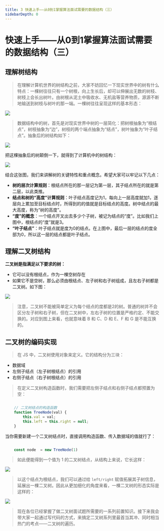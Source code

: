 ```yaml
---
title: 3 快速上手——从0到1掌握算法面试需要的数据结构（三）
sidebarDepth: 0
---
```



# 快速上手——从0到1掌握算法面试需要的数据结构（三）


##  理解树结构

> 在理解计算机世界的树结构之前，大家不妨回忆一下现实世界中的树有什么特点：一棵树往往只有一个树根，向上生长后，却可以伸展出无数的树枝、树枝上会长出树叶。由树根从泥土中吸收水、无机盐等营养物质，源源不断地输送到树枝与树叶的那一端。一棵树往往呈现这样的基本形态：

![](https://s.poetries.work/images/20210905110816.png)

> 数据结构中的树，首先是对现实世界中树的一层简化：把树根抽象为“根结点”，树枝抽象为“边”，树枝的两个端点抽象为“结点”，树叶抽象为“叶子结点”。抽象后的树结构如下：

![](https://s.poetries.work/images/20210905110830.png)

把这棵抽象后的树颠倒一下，就得到了计算机中的树结构：

![](https://s.poetries.work/images/20210905110841.png)

结合这张图，我们来讲解树的关键特性和重点概念。希望大家可以牢记以下几点：

*   **树的层次计算规则**：根结点所在的那一层记为第一层，其子结点所在的就是第二层，以此类推。
*   **结点和树的“高度”计算规则**：叶子结点高度记为1，每向上一层高度就加1，逐层向上累加至目标结点时，所得到的的值就是目标结点的高度。树中结点的最大高度，称为“树的高度”。
*   **“度”的概念**：一个结点开叉出去多少个子树，被记为结点的“度”。比如我们上图中，根结点的“度”就是3。
*   **“叶子结点”**：叶子结点就是度为0的结点。在上图中，最后一层的结点的度全部为0，所以这一层的结点都是叶子结点。

##  理解二叉树结构

**二叉树是指满足以下要求的树：**

*   它可以没有根结点，作为一棵空树存在
*   如果它不是空树，那么必须由根结点、左子树和右子树组成，且左右子树都是二叉树。如下图：

![](https://s.poetries.work/images/20210905110850.png)

> 注意，二叉树不能被简单定义为每个结点的度都是2的树。普通的树并不会区分左子树和右子树，但在二叉树中，左右子树的位置是严格约定、不能交换的。对应到图上来看，也就意味着 B 和 C、D 和 E、F 和 G 是不能互换的。

##  二叉树的编码实现

> 在 JS 中，二叉树使用对象来定义。它的结构分为三块：

*   数据域
*   左侧子结点（左子树根结点）的引用
*   右侧子结点（右子树根结点）的引用

> 在定义二叉树构造函数时，我们需要把左侧子结点和右侧子结点都预置为空：

```jsx

    // 二叉树结点的构造函数
    function TreeNode(val) {
        this.val = val;
        this.left = this.right = null;
    }
```

当你需要新建一个二叉树结点时，直接调用构造函数、传入数据域的值就行了：

```jsx

    const node  = new TreeNode(1)
```

> 如此便能得到一个值为 1 的二叉树结点，从结构上来说，它长这样：

![](https://s.poetries.work/images/20210905110900.png)

> 以这个结点为根结点，我们可以通过给 `left/right` 赋值拓展其子树信息，延展出一棵二叉树。因此从更加细化的角度来看，一棵二叉树的形态实际是这样的：

![](https://s.poetries.work/images/20210905110908.png)

> 现在各位已经掌握了做二叉树面试题所需要的一系列前置知识。接下来我会带大家一起通过写代码的方式，来搞定二叉树系列里最首当其冲、同时相当热门的考点——二叉树的遍历。
